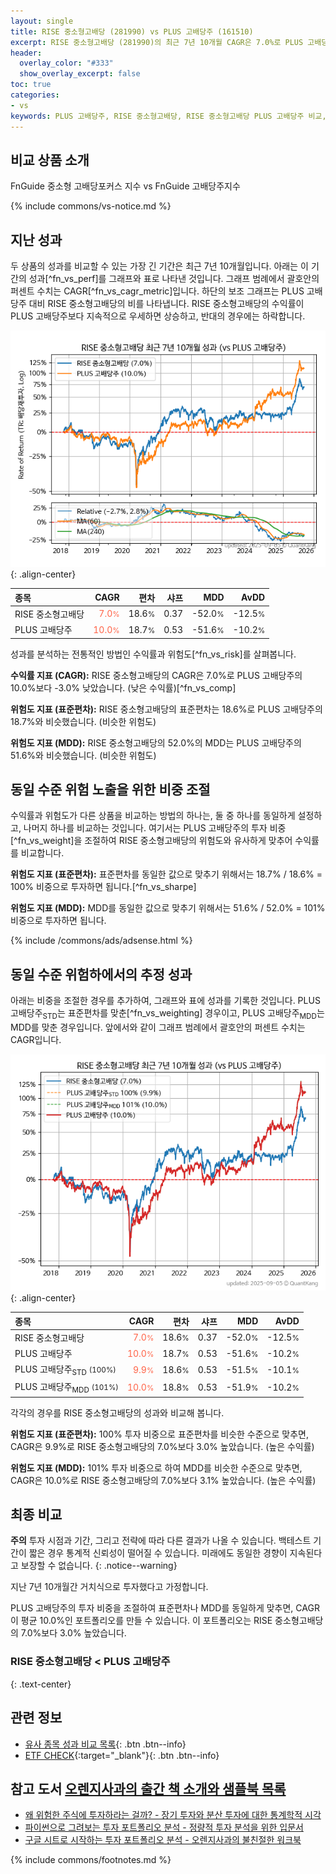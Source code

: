 ```yaml
---
layout: single
title: RISE 중소형고배당 (281990) vs PLUS 고배당주 (161510)
excerpt: RISE 중소형고배당 (281990)의 최근 7년 10개월 CAGR은 7.0%로 PLUS 고배당주 (161510)의 10.0%보다 -3.0% 낮았습니다.
header:
  overlay_color: "#333"
  show_overlay_excerpt: false
toc: true
categories:
- vs
keywords: PLUS 고배당주, RISE 중소형고배당, RISE 중소형고배당 PLUS 고배당주 비교, 281990, 161510, 281990 281990 비교
---
```


## 비교 상품 소개


FnGuide 중소형 고배당포커스 지수 vs FnGuide 고배당주지수



{% include commons/vs-notice.md %}

## 지난 성과

두 상품의 성과를 비교할 수 있는 가장 긴 기간은 최근 7년 10개월입니다. 아래는 이 기간의 성과[^fn_vs_perf]를 그래프와 표로 나타낸 것입니다.
그래프 범례에서 괄호안의 퍼센트 수치는 CAGR[^fn_vs_cagr_metric]입니다.
하단의 보조 그래프는 PLUS 고배당주 대비 RISE 중소형고배당의 비를 나타냅니다.
RISE 중소형고배당의 수익률이 PLUS 고배당주보다 지속적으로 우세하면 상승하고, 반대의 경우에는 하락합니다.

![RISE 중소형고배당](/vs/images/281990-vs-161510_dual.png){: .align-center}

| **종목** | **CAGR** | **편차** | **샤프** | **MDD** | **AvDD** |
| :------------ | ------: | -----------: | -------: | ------: | -------: |
| RISE 중소형고배당 | <span style="color: tomato">7.0<small>%</small></span> | 18.6<small>%</small> | 0.37 | -52.0<small>%</small> | -12.5<small>%</small> |
| PLUS 고배당주 | <span style="color: tomato">10.0<small>%</small></span> | 18.7<small>%</small> | 0.53 | -51.6<small>%</small> | -10.2<small>%</small> |

<!-- more -->


성과를 분석하는 전통적인 방법인 수익률과 위험도[^fn_vs_risk]를 살펴봅니다.

**수익률 지표 (CAGR):** RISE 중소형고배당의 CAGR은 7.0%로 PLUS 고배당주의 10.0%보다 -3.0% 낮았습니다. (낮은 수익률)[^fn_vs_comp]

**위험도 지표 (표준편차):** RISE 중소형고배당의 표준편차는 18.6%로 PLUS 고배당주의 18.7%와 비슷했습니다. (비슷한 위험도)

**위험도 지표 (MDD):** RISE 중소형고배당의 52.0%의 MDD는 PLUS 고배당주의 51.6%와 비슷했습니다. (비슷한 위험도)



## 동일 수준 위험 노출을 위한 비중 조절

수익률과 위험도가 다른 상품을 비교하는 방법의 하나는, 둘 중 하나를 동일하게 설정하고, 나머지 하나를 비교하는 것입니다.
여기서는 PLUS 고배당주의 투자 비중[^fn_vs_weight]을 조절하여 RISE 중소형고배당의 위험도와 유사하게 맞추어 수익률를 비교합니다.

**위험도 지표 (표준편차):** 표준편차를 동일한 값으로 맞추기 위해서는 18.7% / 18.6% = 100% 비중으로 투자하면 됩니다.[^fn_vs_sharpe]

**위험도 지표 (MDD):** MDD를 동일한 값으로 맞추기 위해서는 51.6% / 52.0% = 101% 비중으로 투자하면 됩니다.


{% include /commons/ads/adsense.html %}



## 동일 수준 위험하에서의 추정 성과

아래는 비중을 조절한 경우를 추가하여, 그래프와 표에 성과를 기록한 것입니다.
PLUS 고배당주<sub>STD</sub>는 표준편차를 맞춘[^fn_vs_weighting] 경우이고, PLUS 고배당주<sub>MDD</sub>는 MDD를 맞춘 경우입니다.
앞에서와 같이 그래프 범례에서 괄호안의 퍼센트 수치는 CAGR입니다.


![RISE 중소형고배당](/vs/images/281990-vs-161510.png){: .align-center}



| **종목** | **CAGR** | **편차** | **샤프** | **MDD** | **AvDD** |
| :------------ | ------: | -----------: | -------: | ------: | -------: |
| RISE 중소형고배당 | <span style="color: tomato">7.0<small>%</small></span> | 18.6<small>%</small> | 0.37 | -52.0<small>%</small> | -12.5<small>%</small> |
| PLUS 고배당주 | <span style="color: tomato">10.0<small>%</small></span> | 18.7<small>%</small> | 0.53 | -51.6<small>%</small> | -10.2<small>%</small> |
| PLUS 고배당주<sub>STD</sub> <small>(100%)</small> | <span style="color: tomato">9.9<small>%</small></span> | 18.6<small>%</small> | 0.53 | -51.5<small>%</small> | -10.1<small>%</small> |
| PLUS 고배당주<sub>MDD</sub> <small>(101%)</small> | <span style="color: tomato">10.0<small>%</small></span> | 18.8<small>%</small> | 0.53 | -51.9<small>%</small> | -10.2<small>%</small> |



각각의 경우를 RISE 중소형고배당의 성과와 비교해 봅니다.

**위험도 지표 (표준편차):** 100% 투자 비중으로 표준편차를 비슷한 수준으로 맞추면, CAGR은 9.9%로 RISE 중소형고배당의 7.0%보다 3.0% 높았습니다. (높은 수익률)

**위험도 지표 (MDD):** 101% 투자 비중으로 하여 MDD를 비슷한 수준으로 맞추면, CAGR은 10.0%로 RISE 중소형고배당의 7.0%보다 3.1% 높았습니다. (높은 수익률)




## 최종 비교

**주의** 투자 시점과 기간, 그리고 전략에 따라 다른 결과가 나올 수 있습니다. 백테스트 기간이 짧은 경우 통계적 신뢰성이 떨어질 수 있습니다. 미래에도 동일한 경향이 지속된다고 보장할 수 없습니다.
{: .notice--warning}

지난 7년 10개월간 거치식으로 투자했다고 가정합니다.

PLUS 고배당주의 투자 비중을 조절하여 표준편차나 MDD를 동일하게 맞추면, CAGR이 평균 10.0%인 포트폴리오를 만들 수 있습니다.
이 포트폴리오는 RISE 중소형고배당의 7.0%보다 3.0% 높았습니다.

### RISE 중소형고배당 &lt; PLUS 고배당주
{: .text-center}


## 관련 정보

- [유사 종목 성과 비교 목록](/vs/){: .btn .btn--info}
- [ETF CHECK](https://www.etfcheck.co.kr/mobile/etpitem/161510/compare?compCode%5B%5D=281990){:target="_blank"}{: .btn .btn--info}


## 참고 도서 [오렌지사과의 출간 책 소개와 샘플북 목록](https://kongdori.tistory.com/691)

- [왜 위험한 주식에 투자하라는 걸까? - 장기 투자와 분산 투자에 대한 통계학적 시각](https://kongdori.tistory.com/421)
- [파이썬으로 그려보는 투자 포트폴리오 분석  - 정량적 투자 분석을 위한 입문서](https://kongdori.tistory.com/643)
- [구글 시트로 시작하는 투자 포트폴리오 분석 - 오렌지사과의 불친절한 워크북](https://kongdori.tistory.com/449)

{% include commons/footnotes.md %}